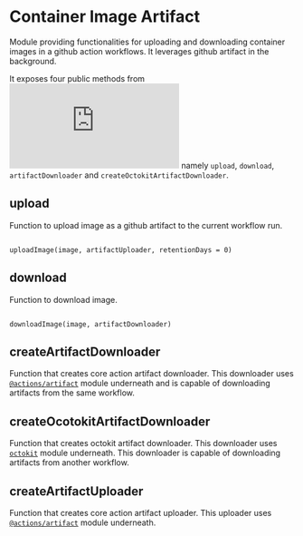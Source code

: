 # Container Image Artifact

Module providing functionalities for uploading and downloading container images in a github action workflows. It leverages github artifact in the background.

It exposes four public methods from ![main script](https://github.com/ishworkh/docker-image-artifact/blob/master/src/index.js) namely `upload`, `download`, `artifactDownloader` and `createOctokitArtifactDownloader`.

## upload

Function to upload image as a github artifact to the current workflow run.

```nodejs

uploadImage(image, artifactUploader, retentionDays = 0)

```

## download

Function to download image.

```nodejs

downloadImage(image, artifactDownloader)

```

## createArtifactDownloader

Function that creates core action artifact downloader. This downloader uses [`@actions/artifact`](https://github.com/actions/toolkit/tree/master/packages/artifact) module underneath and is capable of downloading artifacts from the same workflow.

## createOcotokitArtifactDownloader

Function that creates octokit artifact downloader. This downloader uses [`octokit`](https://github.com/octokit/action.js/) module underneath. This downloader is capable of downloading artifacts from another workflow.

## createArtifactUploader

Function that creates core action artifact uploader. This uploader uses [`@actions/artifact`](https://github.com/actions/toolkit/tree/master/packages/artifact) module underneath.
